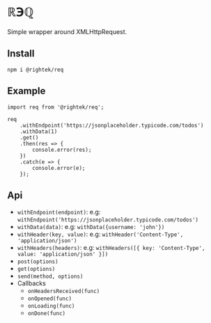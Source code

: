 # ℝ℈ℚ
Simple wrapper around XMLHttpRequest. 

## Install
`npm i @rightek/req`

## Example

```
import req from '@rightek/req';

req
    .withEndpoint('https://jsonplaceholder.typicode.com/todos')
    .withData(1)
    .get()
    .then(res => {
        console.error(res);
    })
    .catch(e => {
        console.error(e);
    });
```

## Api
- `withEndpoint(endpoint)`: e.g: `withEndpoint('https://jsonplaceholder.typicode.com/todos')`
- `withData(data)`: e.g: `withData({username: 'john'})`
- `withHeader(key, value)`: e.g: `withHeader('Content-Type', 'application/json')`
- `withHeaders(headers)`: e.g: `withHeaders([{ key: 'Content-Type', value: 'application/json' }])`
- `post(options)`
- `get(options)`
- `send(method, options)`
- Callbacks
    - `onHeadersReceived(func)`
    - `onOpened(func)`
    - `onLoading(func)`
    - `onDone(func)`
